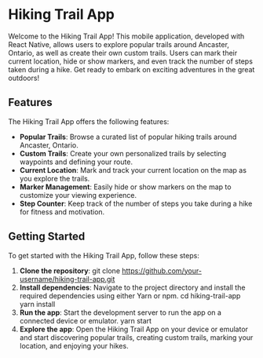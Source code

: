 # Hiking Trail App

Welcome to the Hiking Trail App! This mobile application, developed with React Native, allows users to explore popular trails around Ancaster, Ontario, as well as create their own custom trails. Users can mark their current location, hide or show markers, and even track the number of steps taken during a hike. Get ready to embark on exciting adventures in the great outdoors!

## Features

The Hiking Trail App offers the following features:

- **Popular Trails**: Browse a curated list of popular hiking trails around Ancaster, Ontario.
- **Custom Trails**: Create your own personalized trails by selecting waypoints and defining your route.
- **Current Location**: Mark and track your current location on the map as you explore the trails.
- **Marker Management**: Easily hide or show markers on the map to customize your viewing experience.
- **Step Counter**: Keep track of the number of steps you take during a hike for fitness and motivation.

## Getting Started

To get started with the Hiking Trail App, follow these steps:

1. **Clone the repository**: git clone https://github.com/your-username/hiking-trail-app.git
2. **Install dependencies**: Navigate to the project directory and install the required dependencies using either Yarn or npm. 
cd hiking-trail-app
  yarn install
3. **Run the app**: Start the development server to run the app on a connected device or emulator.
yarn start
4. **Explore the app**: Open the Hiking Trail App on your device or emulator and start discovering popular trails, creating custom trails, marking your location, and enjoying your hikes.
